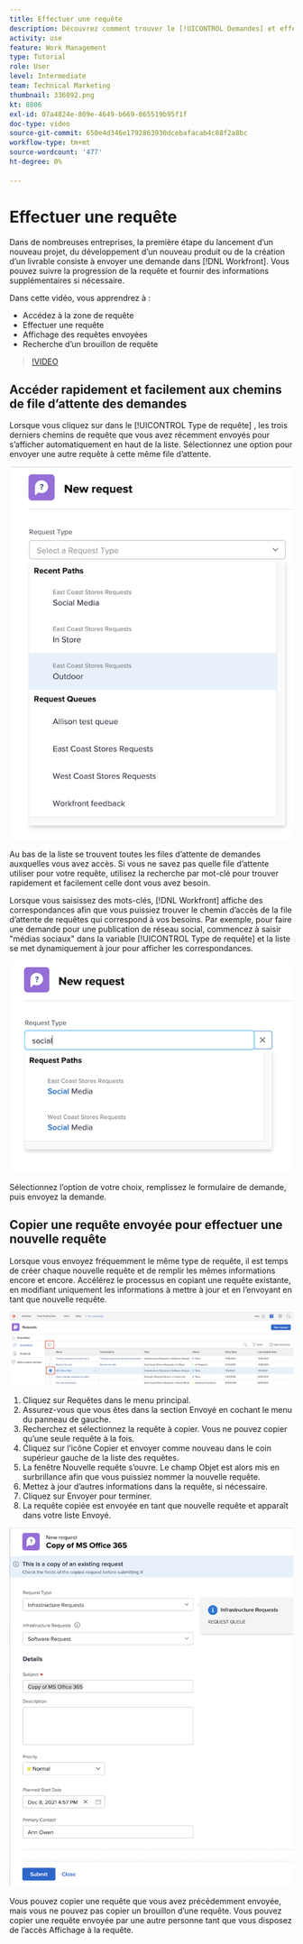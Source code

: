 ```yaml
---
title: Effectuer une requête
description: Découvrez comment trouver le [!UICONTROL Demandes] et effectuez une requête dans [!DNL  Workfront]. Découvrez ensuite comment afficher les requêtes envoyées et les brouillons.
activity: use
feature: Work Management
type: Tutorial
role: User
level: Intermediate
team: Technical Marketing
thumbnail: 336092.png
kt: 8806
exl-id: 07a4824e-809e-4649-b669-865519b95f1f
doc-type: video
source-git-commit: 650e4d346e1792863930dcebafacab4c88f2a8bc
workflow-type: tm+mt
source-wordcount: '477'
ht-degree: 0%

---
```


# Effectuer une requête

Dans de nombreuses entreprises, la première étape du lancement d’un nouveau projet, du développement d’un nouveau produit ou de la création d’un livrable consiste à envoyer une demande dans [!DNL Workfront]. Vous pouvez suivre la progression de la requête et fournir des informations supplémentaires si nécessaire.

Dans cette vidéo, vous apprendrez à :

* Accédez à la zone de requête
* Effectuer une requête
* Affichage des requêtes envoyées
* Recherche d’un brouillon de requête

>[!VIDEO](https://video.tv.adobe.com/v/336092/?quality=12&learn=on)

## Accéder rapidement et facilement aux chemins de file d’attente des demandes

Lorsque vous cliquez sur dans le [!UICONTROL Type de requête] , les trois derniers chemins de requête que vous avez récemment envoyés pour s’afficher automatiquement en haut de la liste. Sélectionnez une option pour envoyer une autre requête à cette même file d’attente.

![Menu Type de requête présentant la liste des chemins de requête récents](assets/collaborator-fundamentals-1.png)

Au bas de la liste se trouvent toutes les files d’attente de demandes auxquelles vous avez accès. Si vous ne savez pas quelle file d’attente utiliser pour votre requête, utilisez la recherche par mot-clé pour trouver rapidement et facilement celle dont vous avez besoin.

Lorsque vous saisissez des mots-clés, [!DNL Workfront] affiche des correspondances afin que vous puissiez trouver le chemin d’accès de la file d’attente de requêtes qui correspond à vos besoins. Par exemple, pour faire une demande pour une publication de réseau social, commencez à saisir &quot;médias sociaux&quot; dans la variable [!UICONTROL Type de requête] et la liste se met dynamiquement à jour pour afficher les correspondances.

![Menu Type de requête avec un mot saisi dans le champ pour afficher les chemins de requête récents](assets/collaborator-fundamentals-2.png)

Sélectionnez l’option de votre choix, remplissez le formulaire de demande, puis envoyez la demande.

## Copier une requête envoyée pour effectuer une nouvelle requête

Lorsque vous envoyez fréquemment le même type de requête, il est temps de créer chaque nouvelle requête et de remplir les mêmes informations encore et encore. Accélérez le processus en copiant une requête existante, en modifiant uniquement les informations à mettre à jour et en l’envoyant en tant que nouvelle requête.

![Image d’un écran montrant comment sélectionner et copier une requête.](assets/copy-a-request-icon.png)

1. Cliquez sur Requêtes dans le menu principal.
1. Assurez-vous que vous êtes dans la section Envoyé en cochant le menu du panneau de gauche.
1. Recherchez et sélectionnez la requête à copier. Vous ne pouvez copier qu’une seule requête à la fois.
1. Cliquez sur l’icône Copier et envoyer comme nouveau dans le coin supérieur gauche de la liste des requêtes.
1. La fenêtre Nouvelle requête s’ouvre. Le champ Objet est alors mis en surbrillance afin que vous puissiez nommer la nouvelle requête.
1. Mettez à jour d’autres informations dans la requête, si nécessaire.
1. Cliquez sur Envoyer pour terminer.
1. La requête copiée est envoyée en tant que nouvelle requête et apparaît dans votre liste Envoyé.

![Image d’un écran montrant comment sélectionner et copier une requête.](assets/copy-of-a-request.png)

Vous pouvez copier une requête que vous avez précédemment envoyée, mais vous ne pouvez pas copier un brouillon d’une requête. Vous pouvez copier une requête envoyée par une autre personne tant que vous disposez de l’accès Affichage à la requête.

<!---
Learn more
Requests area overview
Create and submit Workfront requests
Guides
Make a work request
--->

